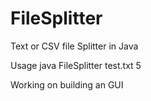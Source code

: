 # FileSplitter
Text or CSV file Splitter in Java

Usage java FileSplitter test.txt 5

Working on building an GUI
